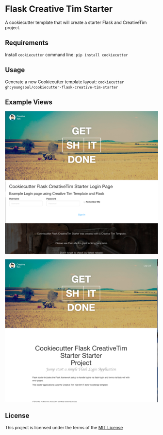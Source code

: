 Flask Creative Tim Starter
==========================

A cookiecutter template that will create a starter Flask and CreativeTim project.



Requirements
------------
Install `cookiecutter` command line: `pip install cookiecutter`    

Usage
-----
Generate a new Cookiecutter template layout: `cookiecutter gh:youngsoul/cookiecutter-flask-creative-tim-starter`    

Example Views
-------------

![LoginPage](images/login-page.png)

![IndexPage](images/index-page.png)


License
-------
This project is licensed under the terms of the [MIT License](/LICENSE)
